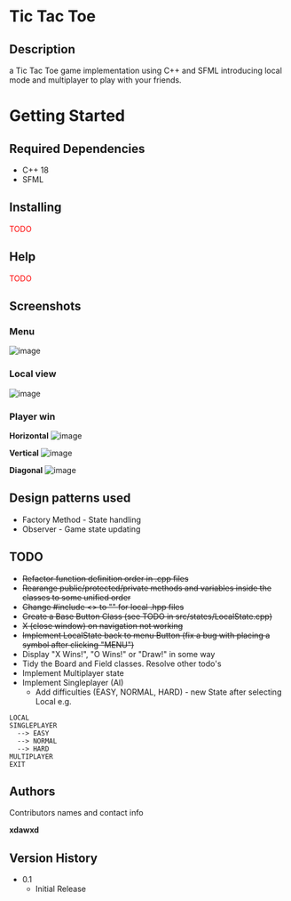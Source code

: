 # Tic Tac Toe

## Description

a Tic Tac Toe game implementation using C++ and SFML introducing local mode and multiplayer to play with your friends.

# Getting Started

## Required Dependencies

* C++ 18
* SFML

## Installing

<p style="color: red">TODO</p>

## Help

<p style="color: red">TODO</p>

## Screenshots

### Menu
![image](https://github.com/xdawxd/Tic-Tac-Toe/assets/58686770/5e96e0d6-83bd-44e3-aa9d-0ab7dcc7f2cc)

### Local view
![image](https://github.com/xdawxd/Tic-Tac-Toe/assets/58686770/09569edb-96a9-4356-a7fe-d5b3c31410a5)

### Player win

**Horizontal**
![image](https://github.com/xdawxd/Tic-Tac-Toe/assets/58686770/2114cc90-dc91-4395-b24a-39045faab6f2)

**Vertical**
![image](https://github.com/xdawxd/Tic-Tac-Toe/assets/58686770/57e85fbe-6a48-4cb9-8579-52a8f4075a7e)

**Diagonal**
![image](https://github.com/xdawxd/Tic-Tac-Toe/assets/58686770/004fd61c-e27a-4895-ba00-c99b0b7ce2d6)

## Design patterns used

* Factory Method - State handling
* Observer - Game state updating

## TODO

* ~~Refactor function definition order in .cpp files~~
* ~~Rearange public/protected/private methods and variables inside the classes to some unified order~~
* ~~Change #include <> to "" for local .hpp files~~
* ~~Create a Base Button Class (see TODO in src/states/LocalState.cpp)~~
* ~~X (close window) on navigation not working~~
* ~~Implement LocalState back to menu Button (fix a bug with placing a symbol after clicking "MENU")~~
* Display "X Wins!", "O Wins!" or "Draw!" in some way
* Tidy the Board and Field classes. Resolve other todo's
* Implement Multiplayer state
* Implement Singleplayer (AI)
  * Add difficulties (EASY, NORMAL, HARD) - new State after selecting Local e.g.
```
LOCAL
SINGLEPLAYER
  --> EASY
  --> NORMAL
  --> HARD
MULTIPLAYER
EXIT
```

## Authors

Contributors names and contact info

**xdawxd** 


## Version History

* 0.1
    * Initial Release
